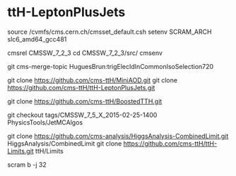 ttH-LeptonPlusJets
==================


source /cvmfs/cms.cern.ch/cmsset_default.csh
setenv SCRAM_ARCH slc6_amd64_gcc481
 
cmsrel CMSSW_7_2_3
cd CMSSW_7_2_3/src/
cmsenv
 
 
git cms-merge-topic HuguesBrun:trigElecIdInCommonIsoSelection720
 
git clone https://github.com/cms-ttH/MiniAOD.git
git clone https://github.com/cms-ttH/ttH-LeptonPlusJets.git
 
git clone https://github.com/cms-ttH/BoostedTTH.git

git checkout tags/CMSSW_7_5_X_2015-02-25-1400 PhysicsTools/JetMCAlgos

git clone https://github.com/cms-analysis/HiggsAnalysis-CombinedLimit.git HiggsAnalysis/CombinedLimit
git clone https://github.com/cms-ttH/ttH-Limits.git ttH/Limits


scram b -j 32
